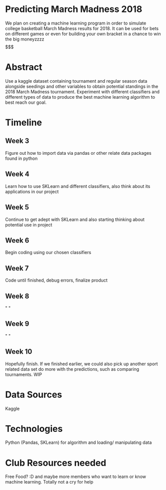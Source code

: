 # Predicting March Madness 2018
We plan on creating a machine learning program in order to simulate college basketball March Madness results for 2018. It can be used for bets on different games or even for building your own bracket in a chance to win the big moneyzzzz $$$$$$$ 

# Abstract
Use a kaggle dataset containing tournament and regular season data alongside seedings and other variables to obtain potential standings in the 2018 March Madness tournament. Experiment with different classifiers and different types of data to produce the best machine learning algorithm to best reach our goal. 

# Timeline
## Week 3
Figure out how to import data via pandas or other relate data packages found in python

## Week 4
Learn how to use SKLearn and different classifiers, also think about its applications in our project

## Week 5
Continue to get adept with SKLearn and also starting thinking about potential use in project

## Week 6
Begin coding using our chosen classifiers 

## Week 7
Code until finished, debug errors, finalize product

## Week 8
" "

## Week 9
" "

## Week 10
Hopefully finish. If we finished earlier, we could also pick up another sport related data set do more with the predictions, such as comparing tournaments. WIP 

# Data Sources
Kaggle

# Technologies
Python (Pandas, SKLearn) for algorithm and loading/ manipulating data

# Club Resources needed
Free Food? :D and maybe more members who want to learn or know machine learning. Totally not a cry for help


